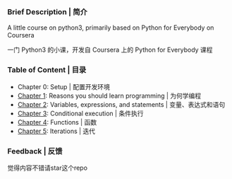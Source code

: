 ### Brief Description | 简介
A little course on python3, primarily based on Python for Everybody on Coursera  

一门 Python3 的小课，开发自 Coursera 上的 Python for Everybody 课程

### Table of Content | 目录
* Chapter 0: Setup | 配置开发环境
* [Chapter 1](chapter_01/): Reasons you should learn programming | 为何学编程
* [Chapter 2](chapter_02/): Variables, expressions, and statements | 变量、表达式和语句
* [Chapter 3](chapter_03/): Conditional execution | 条件执行
* [Chapter 4](chapter_04/): Functions | 函数
* [Chapter 5](chapter_05/): Iterations | 迭代

### Feedback | 反馈
觉得内容不错请star这个repo
